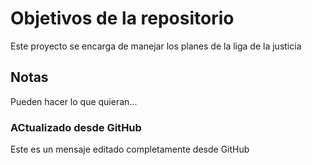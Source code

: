 # Objetivos de la repositorio

Este proyecto se encarga de manejar los planes de la liga de la justicia


## Notas
Pueden hacer lo que quieran...

### ACtualizado desde GitHub
Este es un mensaje editado completamente desde GitHub

